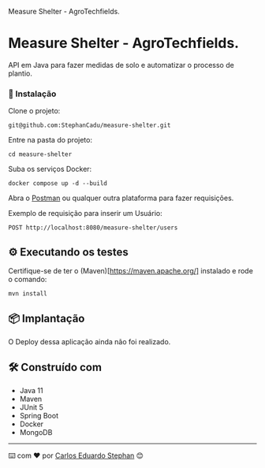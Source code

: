 Measure Shelter - AgroTechfields.

# Measure Shelter - AgroTechfields.

API em Java para fazer medidas de solo e automatizar o processo de plantio.

### 🔧 Instalação

Clone o projeto:

```
git@github.com:StephanCadu/measure-shelter.git
```

Entre na pasta do projeto:

```
cd measure-shelter
```

Suba os serviços Docker:

```
docker compose up -d --build
```

Abra o [Postman](https://www.postman.com/) ou qualquer outra plataforma para fazer requisições.

Exemplo de requisição para inserir um Usuário:

```
POST http://localhost:8080/measure-shelter/users
```

## ⚙️ Executando os testes

Certifique-se de ter o (Maven)[https://maven.apache.org/] instalado e rode o comando:

```
mvn install
```

## 📦 Implantação

O Deploy dessa aplicação ainda não foi realizado.

## 🛠️ Construído com

* Java 11
* Maven
* JUnit 5
* Spring Boot
* Docker
* MongoDB

---
⌨️ com ❤️ por [Carlos Eduardo Stephan](https://github.com/StephanCadu) 😊
